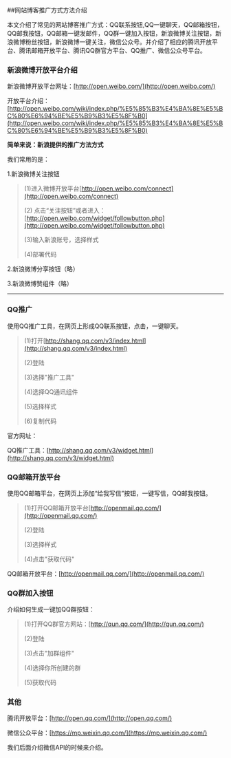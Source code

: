 ##网站博客推广方式方法介绍

本文介绍了常见的网站博客推广方式：QQ联系按钮,QQ一键聊天，QQ邮箱按钮，QQ邮我按钮，QQ邮箱一键发邮件，QQ群一键加入按钮，新浪微博关注按钮，新浪微博粉丝按钮，新浪微博一键关注，微信公众号。并介绍了相应的腾讯开放平台、腾讯邮箱开放平台、腾讯QQ群官方平台、QQ推广、微信公众号平台。

### 新浪微博开放平台介绍

新浪微博开放平台网址：[http://open.weibo.com/](http://open.weibo.com/)

开放平台介绍：[http://open.weibo.com/wiki/index.php/%E5%85%B3%E4%BA%8E%E5%BC%80%E6%94%BE%E5%B9%B3%E5%8F%B0](http://open.weibo.com/wiki/index.php/%E5%85%B3%E4%BA%8E%E5%BC%80%E6%94%BE%E5%B9%B3%E5%8F%B0)

**简单来说：新浪提供的推广方法方式**

我们常用的是：

1.新浪微博关注按钮

> (1)进入微博开放平台[http://open.weibo.com/connect](http://open.weibo.com/connect) 
> 
> (2) 点击“关注按钮”或者进入：[http://open.weibo.com/widget/followbutton.php](http://open.weibo.com/widget/followbutton.php)
> 
> (3)输入新浪账号，选择样式
> 
> (4)部署代码


2.新浪微博分享按钮（略）

3.新浪微博赞组件（略）

--------

### QQ推广


使用QQ推广工具，在网页上形成QQ联系按钮，点击，一键聊天。



> (1)打开[http://shang.qq.com/v3/index.html](http://shang.qq.com/v3/index.html)
> 
> (2)登陆
> 
> (3)选择"推广工具"
> 
> (4)选择QQ通讯组件
> 
> (5)选择样式
> 
> (6)复制代码

官方网址：

QQ推广工具：[http://shang.qq.com/v3/widget.html](http://shang.qq.com/v3/widget.html)

### QQ邮箱开放平台

使用QQ邮箱平台，在网页上添加“给我写信”按钮，一键写信，QQ邮我按钮。

> (1)打开QQ邮箱开放平台[http://openmail.qq.com/](http://openmail.qq.com/)
> 
> (2)登陆
> 
> (3)选择样式
> 
> (4)点击"获取代码"
> 

QQ邮箱开放平台：[http://openmail.qq.com/](http://openmail.qq.com/)

### QQ群加入按钮

介绍如何生成一键加QQ群按钮：

> (1)打开QQ群官方网站：[http://qun.qq.com/](http://qun.qq.com/)
> 
> (2)登陆
> 
> (3)点击"加群组件"
> 
> (4)选择你所创建的群
> 
> (5)获取代码


### 其他

腾讯开放平台：[http://open.qq.com/](http://open.qq.com/)

微信公众平台：[https://mp.weixin.qq.com/](https://mp.weixin.qq.com/)

我们后面介绍微信API的时候来介绍。



